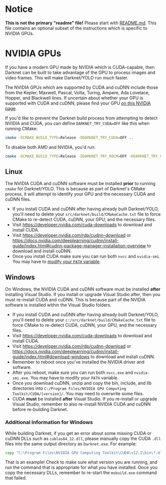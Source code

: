 # Notice

**This is not the primary "readme" file!**  Please start with [README.md](README.md#Building).  This file contains an optional subset of the instructions which is specific to NVIDIA GPUs.

# NVIDIA GPUs

If you have a modern GPU made by NVIDIA which is CUDA-capable, then Darknet can be built to take advantage of the GPU to process images and video frames.  This will make Darknet/YOLO run much faster.

The NVIDIA GPUs which are supported by CUDA and cuDNN include those from the Kepler, Maxwell, Pascal, Volta, Turing, Ampere, Ada Lovelace, Hopper, and Blackwell lines.  If uncertain about whether your GPU is supported with CUDA and cuDNN, please find your GPU [on this NVIDIA page](https://developer.nvidia.com/cuda-gpus).

If you'd like to prevent the Darknet build process from attempting to detect NVIDIA and CUDA, you can define `DARKNET_TRY_CUDA=OFF` like this when running CMake:

```sh
cmake -DCMAKE_BUILD_TYPE=Release -DDARKNET_TRY_CUDA=OFF ..
```

To disable both AMD and NVIDIA, you'd run:

```sh
cmake -DCMAKE_BUILD_TYPE=Release -DDARKNET_TRY_ROCM=OFF -DDARKNET_TRY_CUDA=OFF ..
```

## Linux

The NVIDIA CUDA and cuDNN software must be installed **prior** to running `cmake` for Darknet/YOLO.  This is because as part of Darknet's CMake process, it will attempt to identify your GPU and the necessary CUDA and cuDNN files.

* If you install CUDA and cuDNN after having already built Darknet/YOLO, you'll need to delete your `src/darknet/build/CMakeCache.txt` file to force CMake to re-detect CUDA, cuDNN, your GPU, and the necessary files.
* Visit <https://developer.nvidia.com/cuda-downloads> to download and install CUDA.
* Visit <https://developer.nvidia.com/rdp/cudnn-download> or <https://docs.nvidia.com/deeplearning/cudnn/install-guide/index.html#cudnn-package-manager-installation-overview> to download and install cuDNN.
* Once you install CUDA make sure you can run both `nvcc` and `nvidia-smi`.  You may have to [modify your `PATH` variable](https://docs.nvidia.com/cuda/cuda-installation-guide-linux/index.html#mandatory-actions).

## Windows

On Windows, the NVIDIA CUDA and cuDNN software must be installed **after** installing Visual Studio.  If you install or upgrade Visual Studio after, then you must re-install CUDA and cuDNN.  This is because part of the NVIDIA software is installed within the Visual Studio folders.

* If you install CUDA and cuDNN after having already built Darknet/YOLO, you'll need to delete your `c:/src/darknet/build/CMakeCache.txt` file to force CMake to re-detect CUDA, cuDNN, your GPU, and the necessary files.
* Visit <https://developer.nvidia.com/cuda-downloads> to download and install CUDA.
* Visit <https://developer.nvidia.com/rdp/cudnn-download> or <https://docs.nvidia.com/deeplearning/cudnn/install-guide/index.html#download-windows> to download and install cuDNN.
* Remember to reboot once you've installed the NVIDIA driver and software.
* After you reboot, make sure you can run both `nvcc.exe` and `nvidia-smi.exe`.  You may have to modify your `PATH` variable.
* Once you download cuDNN, unzip and copy the bin, include, and lib directories into `C:/Program Files/NVIDIA GPU Computing Toolkit/CUDA/[version]/`.  You may need to overwrite some files.
* CUDA **must** be installed **after** Visual Studio.  If you re-install or upgrade Visual Studio, remember to also re-install NVIDIA CUDA and cuDNN before re-building Darknet.

### Additional Information for Windows

While building Darknet, if you get an error about some missing CUDA or cuDNN DLLs such as `cublas64_12.dll`, please manually copy the CUDA `.dll` files into the same output directory as `Darknet.exe`.  For example:
```bat
copy "C:\Program Files\NVIDIA GPU Computing Toolkit\CUDA\v12.2\bin\*.dll" c:\src\darknet\build\src-cli\Release\
```
That is an example!  Check to make sure what version you are running, and run the command that is appropriate for what you have installed.  Once you copy the necessary DLLs, remember to re-start the `msbuild.exe` command that failed.
